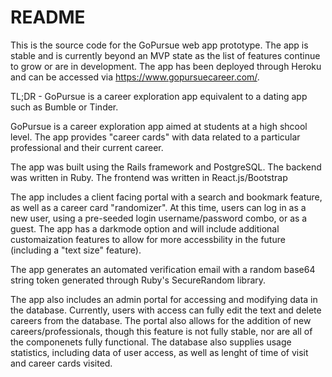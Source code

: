 # README

This is the source code for the GoPursue web app prototype. The app is stable and is currently beyond an MVP state as the list of features continue to grow or are in development. The app has been deployed through Heroku and can be accessed via https://www.gopursuecareer.com/.

TL;DR - GoPursue is a career exploration app equivalent to a dating app such as Bumble or Tinder.

GoPursue is a career exploration app aimed at students at a high shcool level. The app provides "career cards" with data related to a particular professional and their current career.

The app was built using the Rails framework and PostgreSQL. The backend was written in Ruby. The frontend was written in React.js/Bootstrap

The app includes a client facing portal with a search and bookmark feature, as well as a career card "randomizer". At this time, users can log in as a new user, using a pre-seeded login username/password combo, or as a guest. The app has a darkmode option and will include additional customaization features to allow for more accessbility in the future (including a "text size" feature).

The app generates an automated verification email with a random base64 string token generated through Ruby's SecureRandom library.

The app also includes an admin portal for accessing and modifying data in the database. Currently, users with access can fully edit the text and delete careers from the database. The portal also allows for the addition of new careers/professionals, though this feature is not fully stable, nor are all of the componenets fully functional. The database also supplies usage statistics, including data of user access, as well as lenght of time of visit and career cards visited.
